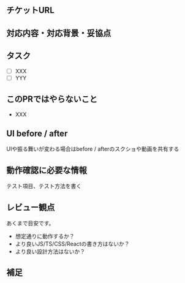 ## チケットURL


## 対応内容・対応背景・妥協点


## タスク

- [ ] XXX
- [ ] YYY

## このPRではやらないこと

- XXX

## UI before / after
UIや振る舞いが変わる場合はbefore / afterのスクショや動画を共有する

## 動作確認に必要な情報
テスト項目、テスト方法を書く

## レビュー観点
あくまで目安です。

- 想定通りに動作するか？
- より良いJS/TS/CSS/Reactの書き方はないか？
- より良い設計方法はないか？

## 補足
